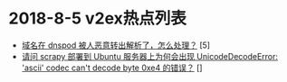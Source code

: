 # 2018-8-5 v2ex热点列表

+ [域名在 dnspod 被人恶意转出解析了，怎么处理？](https://www.v2ex.com/t/476954#reply5) [5]
+ [请问 scrapy 部署到 Ubuntu 服务器上为何会出现 UnicodeDecodeError: 'ascii' codec can't decode byte 0xe4 的错误？](https://www.v2ex.com/t/476955#reply0) []
